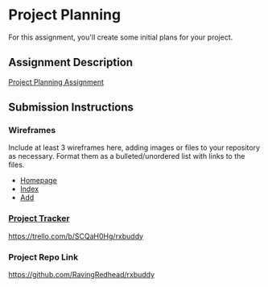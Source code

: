 # Project Planning
For this assignment, you'll create some initial plans for your project.

## Assignment Description
[Project Planning Assignment](https://education.launchcode.org/liftoff/modules/assignments/project-planning)

## Submission Instructions

### Wireframes

Include at least 3 wireframes here, adding images or files to your repository as necessary. Format them as a bulleted/unordered list with links to the files.

<ul>
  <li><a href="https://www.figma.com/file/NH8W3Mq4TDpeKZbMw3ZdBy/RxBuddy?node-id=0%3A1">Homepage</li>
  <li><a href="https://www.figma.com/file/NH8W3Mq4TDpeKZbMw3ZdBy/RxBuddy?node-id=1%3A2">Index</li>
  <li><a href="https://www.figma.com/file/NH8W3Mq4TDpeKZbMw3ZdBy/RxBuddy?node-id=1%3A3">Add</li>
</ul>

### Project Tracker

https://trello.com/b/SCQaH0Hg/rxbuddy

### Project Repo Link

https://github.com/RavingRedhead/rxbuddy
